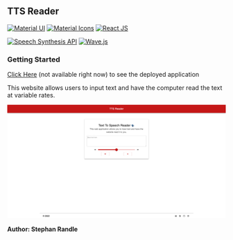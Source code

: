## TTS Reader

[![Material UI](https://img.shields.io/badge/Material%20UI-5.4.4-007FFF?style=flat-square&logo=mui)](https://mui.com/getting-started/installation/)
[![Material Icons](https://img.shields.io/badge/Material%20Icons-5.4.4-2196F3?style=flat-square&logo=materialdesignicons)](https://mui.com/components/material-icons/)
[![React JS](https://img.shields.io/badge/React%20JS-17.0.2-61DAFB?style=flat-square&logo=react)](https://reactjs.org/docs/getting-started.html)

[![Speech Synthesis API](https://img.shields.io/badge/Speech%20Synthesis-API-F5F5F5?style=flat-square&logo=mozilla)](https://developer.mozilla.org/en-US/docs/Web/API/SpeechSynthesis)
[![Wave.js](https://img.shields.io/badge/Wave.js-NPM-CB0000?style=flat-square&logo=npm)](https://www.npmjs.com/package/@foobar404/wave)

### Getting Started

[Click Here]() (not available right now) to see the deployed application

This website allows users to input text and have the computer read the text at variable rates.

![screenshot](assets/screenshot.png)

**Author: Stephan Randle**
